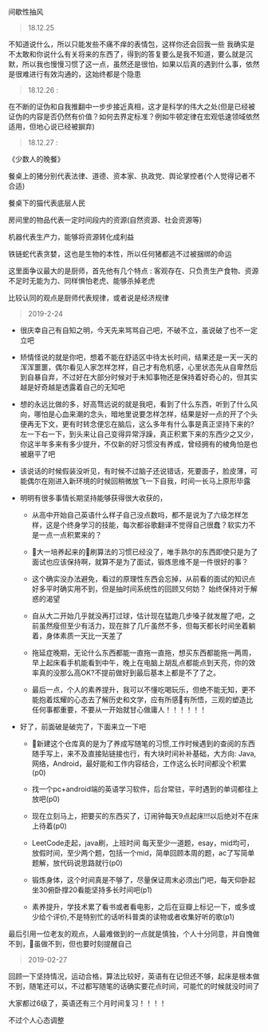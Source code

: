 
间歇性抽风

> 18.12.25

不知道说什么，所以只能发些不痛不痒的表情包，这样你还会回我一些
我确实是不太敢和你说什么有关将来的东西了，得到的答复要么是我不知道，要么就是沉默，所以我也慢慢习惯了这一点，虽然还是很怕，如果以后真的遇到什么事，依然是很难进行有效沟通的，这始终都是个隐患
  
  
> 18.12.26 :

在不断的证伪和自我推翻中一步步接近真相，这才是科学的伟大之处(但是已经被证伪的内容是否仍然有价值？如何去界定标准？例如牛顿定律在宏观低速领域依然适用，但地心说已经被摒弃)

> 18.12.27 :

《少数人的晚餐》

餐桌上的猪分别代表法律、道德、资本家、执政党、舆论掌控者(个人觉得记者不合适)

餐桌下的猫代表底层人民

房间里的物品代表一定时间段内的资源(自然资源、社会资源等)

机器代表生产力，能够将资源转化成利益

铁链蛇代表贪婪，这也是生物的本性，所以任何猪都逃不过被捆绑的命运

这里面争议最大的是厨师，首先他有几个特点 : 客观存在、只负责生产食物、资源不足时无能为力、同样惧怕老虎、能够杀掉老虎

比较认同的观点是厨师代表规律，或者说是经济规律

> 2019-2-24

+ 很庆幸自己有自知之明，今天先来骂骂自己吧，不破不立，虽说破了也不一定立吧

    
+ 矫情怪说的就是你吧，想着不能在舒适区中待太长时间，结果还是一天一天的浑浑噩噩，偶尔看见人家怎样怎样，自己才有危机感，心里状态先从自卑然后到自暴自弃，不过好在大部分时候对于未知事物还是保持着好奇心的，但其实越是好奇越是透露着自己的无知吧

+ 想的永远比做的多，好高骛远说的就是我吧，看到了什么东西，听到了什么风向，哪怕是心血来潮的念头，暗地里说要怎样怎样，结果是好一点的开了个头便再无下文，更有时转念便忘在脑后，这么多年有什么事是真正坚持下来的? 左一下右一下，到头来让自己变得异常浮躁，真正积累下来的东西少之又少，你这半年多来有多少提升，不仅新的好习惯没有养成，曾经拥有的棱角怕是也被磨平了吧

+ 该说话的时候假装没听见，有时候不过脑子还说错话，死要面子，脸皮薄，可能偶尔在刚进入新环境的时候回稍微放飞一下自我，时间一长马上原形毕露


+ 明明有很多事情长期坚持能够获得很大收获的，

    + 从高中开始自己英语什么样子自己没点数吗，都不是说为了六级怎样怎样，这是个终身学习的技能，每次都谷歌翻译不觉得自己很蠢？软实力不是一点一点积累来的？

    + 大一培养起来的刷算法的习惯已经没了，唯手熟尔的东西即使只是为了面试也应该保持啊，就算不是为了面试，锻炼思维不是一件很好的事？

    + 这个确实没办法避免，看过的原理性东西会忘掉，从前看的面试的知识点好多平时确实用不到，但是抽时间系统性的回顾又何妨？ 始终保持对于解惑的渴望

    + 自从大二开始几乎就没再打过球，估计现在猛跑几步嗓子就发腥了吧，之前虽然瘦但至少有活力，现在胖了几斤虽然不多，但每天都长时间坐着躺着，身体素质一天比一天差了

    + 拖延症晚期，无论什么东西都能一直拖一直拖，想买东西都能拖一两周，早上起床看手机能看到中午，晚上在电脑上胡乱点都能点到天亮，你的效率真的没那么高OK?不提前做好到最后基本上都是不了了之。

    + 最后一点，个人的素养提升，我可以不懂吃喝玩乐，但绝不能无知，更不能抱着炫耀的心态去了解历史和文学，应有所感有所悟，三观的塑造比任何事都重要，不要从一开始就甘心做庸人！！！！！！


+ 好了，前面破是破完了，下面来立一下吧

    + 新建这个仓库真的是为了养成写随笔的习惯,工作时候遇到的查阅的东西随手写上，来不及直接贴链接也行，有大块时间补补基础，大方向: Java,网络，Android，最好能和工作内容结合，工作这么长时间都没个积累(p0)

    + 找一个pc+android端的英语学习软件，后台常驻，平时遇到的单词都往上放吧(p0)

    + 现在立刻马上，把要买的东西买了，订闹钟每天9点起床!!!以后绝对不在床上待着(p0)

    + LeetCode走起，java刷，上班时间 每天至少一道题，esay，mid均可，放假时间，至少两个题，包括一个mid，简单回顾本周的题，ac了写简单题解，放代码说思路就行(p0)

    + 锻炼身体，这个时间真是不够了，尽量保证周末必须出门吧，每天仰卧起坐30俯卧撑20看能坚持多长时间吧(p1)

    + 素养提升，学技术累了看书或者看电影，之后在豆瓣上标记一下，或多或少给个评价,不是特别忙的话听科普类的读物或者收集好听的歌(p1)


最后引用一位老友的观点，人最难做到的一点就是慎独，个人十分同意，并自愧做不到，虽做不到，但也要时刻提醒自己


> 2019-02-27

回顾一下坚持情况，运动合格，算法比较好，英语有在记但还不够，起床是根本做不到，随笔还可以，不过都写随笔的话确实要花点时间，可能忙的时候就没时间了

大家都过6级了，英语还有三个月时间复习！！！！

不过个人心态调整

